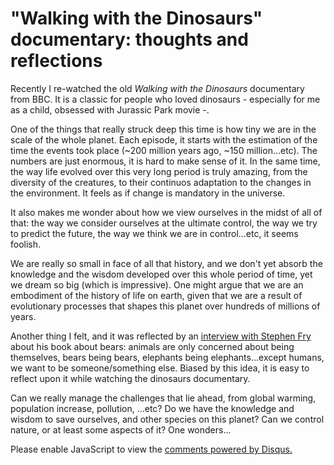 # "Walking with the Dinosaurs" documentary: thoughts and reflections

Recently I re-watched the old *Walking with the Dinosaurs* documentary from BBC. It is a classic for people who loved dinosaurs - especially for me as a child, obsessed with Jurassic Park movie -.

One of the things that really struck deep this time is how tiny we are in the scale of the whole planet. Each episode, it starts with the estimation of the time the events took place (~200 million years ago, ~150 million...etc). The numbers are just enormous, it is hard to make sense of it. In the same time, the way life evolved over this very long period is truly amazing, from the diversity of the creatures, to their continuos adaptation to the changes in the environment. It feels as if change is mandatory in the universe.

It also makes me wonder about how we view ourselves in the midst of all of that: the way we consider ourselves at the ultimate control, the way we try to predict the future, the way we think we are in control...etc, it seems foolish.

We are really so small in face of all that history, and we don't yet absorb the knowledge and the wisdom developed over this whole period of time, yet we dream so big (which is impressive). One might argue that we are an embodiment of the history of life on earth, given that we are a result of evolutionary processes that shapes this planet over hundreds of millions of years.

Another thing I felt, and it was reflected by an [interview with Stephen Fry](https://www.youtube.com/watch?v=39ya2Drpj3s) about his book about bears: animals are only concerned about being themselves, bears being bears, elephants being elephants...except humans, we want to be someone/something else. Biased by this idea, it is easy to reflect upon it while watching the dinosaurs documentary.

Can we really manage the challenges that lie ahead, from global warming, population increase, pollution, ...etc? Do we have the knowledge and wisdom to save ourselves, and other species on this planet? Can we control nature, or at least some aspects of it? One wonders...

<div id="disqus_thread"></div>
<script>
    /**
    *  RECOMMENDED CONFIGURATION VARIABLES: EDIT AND UNCOMMENT THE SECTION BELOW TO INSERT DYNAMIC VALUES FROM YOUR PLATFORM OR CMS.
    *  LEARN WHY DEFINING THESE VARIABLES IS IMPORTANT: https://disqus.com/admin/universalcode/#configuration-variables    */
    /*
    var disqus_config = function () {
    this.page.url = PAGE_URL;  // Replace PAGE_URL with your page's canonical URL variable
    this.page.identifier = PAGE_IDENTIFIER; // Replace PAGE_IDENTIFIER with your page's unique identifier variable
    };
    */
    (function() { // DON'T EDIT BELOW THIS LINE
    var d = document, s = d.createElement('script');
    s.src = 'https://osm3000-github-io.disqus.com/embed.js';
    s.setAttribute('data-timestamp', +new Date());
    (d.head || d.body).appendChild(s);
    })();
</script>
<noscript>Please enable JavaScript to view the <a href="https://disqus.com/?ref_noscript">comments powered by Disqus.</a></noscript>
